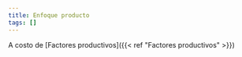 ```yaml
---
title: Enfoque producto
tags: []
---
```

A costo de [Factores productivos]({{< ref "Factores productivos" >}})
